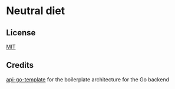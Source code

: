 # Neutral diet

## License

[MIT](LICENSE)

## Credits

[api-go-template](https://github.com/kevinmichaelchen/api-go-template) for the
boilerplate architecture for the Go backend
